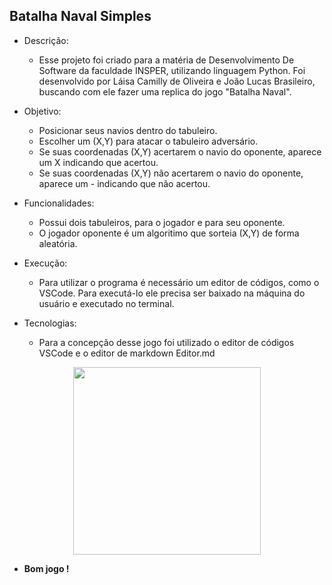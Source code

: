 ## Batalha Naval Simples
* Descrição:
	- Esse projeto foi criado para a matéria de Desenvolvimento De Software da faculdade INSPER, utilizando linguagem Python. Foi desenvolvido por Láisa Camilly de Oliveira e João Lucas Brasileiro, buscando com ele fazer uma replica do jogo "Batalha Naval".

* Objetivo:
	- Posicionar seus navios dentro do tabuleiro.
 	- Escolher um (X,Y) para atacar o tabuleiro adversário.
  	- Se suas coordenadas (X,Y) acertarem o navio do oponente, aparece um X indicando que acertou.
   	- Se suas coordenadas (X,Y) não acertarem o navio do oponente, aparece um  -  indicando que não acertou.

* Funcionalidades:
  	- Possui dois tabuleiros, para o jogador e para seu oponente.
  	- O jogador oponente é um algoritimo que sorteia (X,Y) de forma aleatória.

* Execução: 
	- Para utilizar o programa é necessário um editor de códigos, como o VSCode. Para executá-lo ele precisa ser baixado na máquina do usuário e executado no terminal.


* Tecnologias:
	- Para a concepção desse jogo foi utilizado o editor de códigos VSCode e o editor de markdown Editor.md

<center>
<img  src = "https://play-lh.googleusercontent.com/Rndcroqng7jKY4TgnNobRXV1PKYgGb-b0bdBMEeTQdSj2fy57Pdb2vOyZ8pZ3LVE4UM" witdh = "500" height= "300">
</center>


- <strong> Bom jogo !</strongBom>

